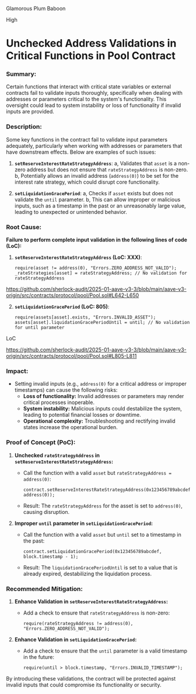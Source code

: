 Glamorous Plum Baboon

High

# Unchecked Address Validations in Critical Functions in Pool Contract

### Summary:
Certain functions that interact with critical state variables or external contracts fail to validate inputs thoroughly, specifically when dealing with addresses or parameters critical to the system's functionality. This oversight could lead to system instability or loss of functionality if invalid inputs are provided.


### Description:
Some key functions in the contract fail to validate input parameters adequately, particularly when working with addresses or parameters that have downstream effects. Below are examples of such issues:

1. **`setReserveInterestRateStrategyAddress`**:
   a, Validates that `asset` is a non-zero address but does not ensure that `rateStrategyAddress` is non-zero.  
   b, Potentially allows an invalid address (`address(0)`) to be set for the interest rate strategy, which could disrupt core functionality.

2. **`setLiquidationGracePeriod`**:
   a, Checks if `asset` exists but does not validate the `until` parameter.
   b, This can allow improper or malicious inputs, such as a timestamp in the past or an unreasonably large value, leading to unexpected or unintended behavior.

### Root Cause:
**Failure to perform complete input validation in the following lines of code (LoC):**

1. **`setReserveInterestRateStrategyAddress` (LoC: XXX)**:
   ```solidity
   require(asset != address(0), "Errors.ZERO_ADDRESS_NOT_VALID");
   _rateStrategies[asset] = rateStrategyAddress; // No validation for rateStrategyAddress
   ```

https://github.com/sherlock-audit/2025-01-aave-v3-3/blob/main/aave-v3-origin/src/contracts/protocol/pool/Pool.sol#L642-L650



2. **`setLiquidationGracePeriod` (LoC: 805)**:
   ```solidity
   require(assets[asset].exists, "Errors.INVALID_ASSET");
   assets[asset].liquidationGracePeriodUntil = until; // No validation for until parameter
   ```

LoC

https://github.com/sherlock-audit/2025-01-aave-v3-3/blob/main/aave-v3-origin/src/contracts/protocol/pool/Pool.sol#L805-L811


### Impact:
- Setting invalid inputs (e.g., `address(0)` for a critical address or improper timestamps) can cause the following risks:
  - **Loss of functionality:** Invalid addresses or parameters may render critical processes inoperable.
  - **System instability:** Malicious inputs could destabilize the system, leading to potential financial losses or downtime.
  - **Operational complexity:** Troubleshooting and rectifying invalid states increase the operational burden.


### Proof of Concept (PoC):
1. **Unchecked `rateStrategyAddress` in `setReserveInterestRateStrategyAddress`:**
   - Call the function with a valid `asset` but `rateStrategyAddress = address(0)`:
     ```solidity
     contract.setReserveInterestRateStrategyAddress(0x123456789abcdef, address(0));
     ```
   - Result: The `rateStrategyAddress` for the asset is set to `address(0)`, causing disruption.

2. **Improper `until` parameter in `setLiquidationGracePeriod`:**
   - Call the function with a valid `asset` but `until` set to a timestamp in the past:
     ```solidity
     contract.setLiquidationGracePeriod(0x123456789abcdef, block.timestamp - 1);
     ```
   - Result: The `liquidationGracePeriodUntil` is set to a value that is already expired, destabilizing the liquidation process.


### Recommended Mitigation:
1. **Enhance Validation in `setReserveInterestRateStrategyAddress`:**
   - Add a check to ensure that `rateStrategyAddress` is non-zero:
     ```solidity
     require(rateStrategyAddress != address(0), "Errors.ZERO_ADDRESS_NOT_VALID");
     ```

2. **Enhance Validation in `setLiquidationGracePeriod`:**
   - Add a check to ensure that the `until` parameter is a valid timestamp in the future:
     ```solidity
     require(until > block.timestamp, "Errors.INVALID_TIMESTAMP");
     ```

By introducing these validations, the contract will be protected against invalid inputs that could compromise its functionality or security.